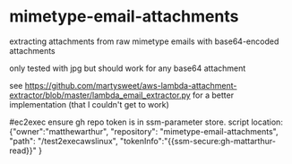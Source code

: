 # mimetype-email-attachments
extracting attachments from raw mimetype emails with base64-encoded attachments 

only tested with jpg but should work for any base64 attachment

see https://github.com/martysweet/aws-lambda-attachment-extractor/blob/master/lambda_email_extractor.py for a better implementation (that I couldn't get to work)


#ec2exec
ensure gh repo token is in ssm-parameter store. script location: {"owner":"matthewarthur", "repository": "mimetype-email-attachments", "path": "/test2execawslinux", "tokenInfo":"{{ssm-secure:gh-mattarthur-read}}" }

